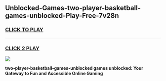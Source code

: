 
## Unblocked-Games-two-player-basketball-games-unblocked-Play-Free-7v28n
<h3>
<a href="https://premium76.site?title=two-player-basketball-games-unblocked&ref=10A">CLICK TO PLAY</a></h3>
<hr>

<h3>
<a href="https://premium76.site?title=two-player-basketball-games-unblocked&ref=10A">CLICK 2 PLAY</a>
  
</h3>

<a href="https://premium76.site?title=two-player-basketball-games-unblocked&ref=10A"><img src="https://clearcache.store/games.png"></a>


**two-player-basketball-games-unblocked games unblocked: Your Gateway to Fun and Accessible Online Gaming**

